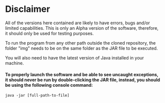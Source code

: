 # Disclaimer

All of the versions here contained are likely to have errors, bugs and/or limited capabilities.
This is only an Alpha version of the software, therefore, it should only be used for testing purposes.

To run the program from any other path outside the cloned repository, the folder "img" needs to be on the same folder as the JAR file to be executed.

You will also need to have the latest version of Java installed in your machine.

#### To properly launch the software and be able to see uncaught exceptions, it should never be run by double-clicking the JAR file, instead, you should be using the following console command:
`java -jar [full-path-to-file]`
